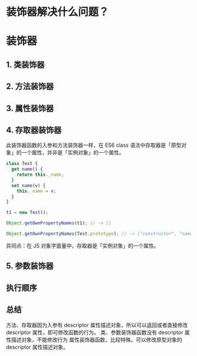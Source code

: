 # 装饰器解决什么问题？

# 装饰器

## 1. 类装饰器

## 2. 方法装饰器

## 3. 属性装饰器

## 4. 存取器装饰器

此装饰器函数的入参和方法装饰器一样，在 ES6 class 语法中存取器是「原型对象」的一个属性，并非是「实例对象」的一个属性。

```javascript
class Test {
  get name() {
    return this._name;
  }
  set name(v) {
    this._name = v;
  }
}

t1 = new Test();

Object.getOwnPropertyNames(t1); // -> []

Object.getOwnPropertyNames(Test.prototype); // -> ["constructor", "name"]
```

异同点：在 JS 对象字面量中，存取器是「实例对象」的一个属性。

## 5. 参数装饰器

## 执行顺序

## 总结

方法、存取器因为入参有 descriptor 属性描述对象，所以可以返回或者直接修改 descriptor 属性，即可修改函数的行为。
类、参数装饰器函数没有 descriptor 属性描述对象，不能修改行为
属性装饰器函数，比较特殊。可以修改原型对象的 descriptor 属性描述对象。
